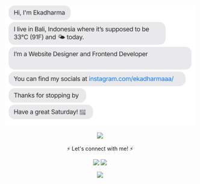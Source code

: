 [![Hi, I'm Putu Eka Dharma Saputra. I live in Bali, Indonesia. Website Designer & Frontend Developer from Denpasar, Indonesia. You can find my socials at https://www.instagram.com/ekadharmaaa/ Thanks for stopping by, have a great day!](./out/output.svg)](https://www.instagram.com/ekadharmaaa/)

<p align="center">
  <a href="https://github.com/ekadharmaa"><img src="https://github-readme-stats.vercel.app/api/top-langs?username=Ainee&bg_color=30,e96443,904e95&title_color=fff&text_color=fff&hide_border=true&show_icons=true&layout=compact" /></a>
</p>


<p align="center"> ⚡ Let's connect with me! ⚡</p>
<p align="center">
    <a href="https://www.facebook.com/eka.dharma.35175" target="_blank"><img src="https://img.shields.io/badge/Facebook-ekadharma-blue" /></a>
    <a href="https://instagram.com/ekadharma" target="_blank"><img src="https://img.shields.io/badge/Instagram-@ekadharmaaa_-blue" /></a>
</p>


<p align="center">
  <a href="https://github.com/ekadharmaa"><img src="https://github-readme-stats.vercel.app/api?username=ekadharmaa&show_icons=true&theme=tokyonight"></a>
</p>

